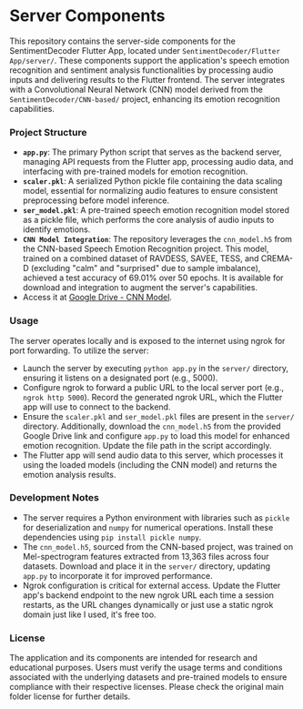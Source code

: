 # Server Components

This repository contains the server-side components for the SentimentDecoder Flutter App, located under `SentimentDecoder/Flutter App/server/`. These components support the application's speech emotion recognition and sentiment analysis functionalities by processing audio inputs and delivering results to the Flutter frontend. The server integrates with a Convolutional Neural Network (CNN) model derived from the `SentimentDecoder/CNN-based/` project, enhancing its emotion recognition capabilities.

### Project Structure
- **`app.py`**: The primary Python script that serves as the backend server, managing API requests from the Flutter app, processing audio data, and interfacing with pre-trained models for emotion recognition.
- **`scaler.pkl`**: A serialized Python pickle file containing the data scaling model, essential for normalizing audio features to ensure consistent preprocessing before model inference.
- **`ser_model.pkl`**: A pre-trained speech emotion recognition model stored as a pickle file, which performs the core analysis of audio inputs to identify emotions.
- **`CNN Model Integration`**: The repository leverages the `cnn_model.h5` from the CNN-based Speech Emotion Recognition project. This model, trained on a combined dataset of RAVDESS, SAVEE, TESS, and CREMA-D (excluding "calm" and "surprised" due to sample imbalance), achieved a test accuracy of 69.01% over 50 epochs. It is available for download and integration to augment the server's capabilities.
- Access it at [Google Drive - CNN Model](https://drive.google.com/file/d/1WLBT9jHYIqRV51JURt9rl2Eh6JsSLov4/view?usp=drive_link).

### Usage
The server operates locally and is exposed to the internet using ngrok for port forwarding. To utilize the server:
- Launch the server by executing `python app.py` in the `server/` directory, ensuring it listens on a designated port (e.g., 5000).
- Configure ngrok to forward a public URL to the local server port (e.g., `ngrok http 5000`). Record the generated ngrok URL, which the Flutter app will use to connect to the backend.
- Ensure the `scaler.pkl` and `ser_model.pkl` files are present in the `server/` directory. Additionally, download the `cnn_model.h5` from the provided Google Drive link and configure `app.py` to load this model for enhanced emotion recognition. Update the file path in the script accordingly.
- The Flutter app will send audio data to this server, which processes it using the loaded models (including the CNN model) and returns the emotion analysis results.

### Development Notes
- The server requires a Python environment with libraries such as `pickle` for deserialization and `numpy` for numerical operations. Install these dependencies using `pip install pickle numpy`.
- The `cnn_model.h5`, sourced from the CNN-based project, was trained on Mel-spectrogram features extracted from 13,363 files across four datasets. Download and place it in the `server/` directory, updating `app.py` to incorporate it for improved performance.
- Ngrok configuration is critical for external access. Update the Flutter app's backend endpoint to the new ngrok URL each time a session restarts, as the URL changes dynamically or just use a static ngrok domain just like I used, it's free too.

### License
The application and its components are intended for research and educational purposes. Users must verify the usage terms and conditions associated with the underlying datasets and pre-trained models to ensure compliance with their respective licenses. Please check the original main folder license for further details.
